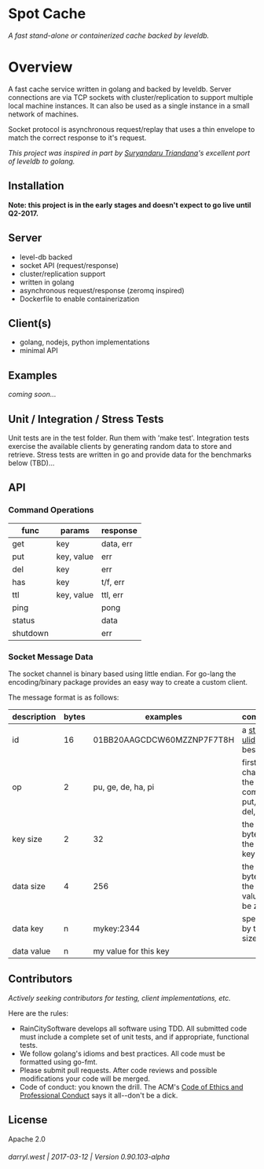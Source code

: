 # Spot Cache

_A fast stand-alone or containerized cache backed by leveldb._

# Overview

A fast cache service written in golang and backed by leveldb.  Server connections are via TCP sockets with cluster/replication to support multiple local machine instances.  It can also be used as a single instance in a small network of machines.

Socket protocol is asynchronous request/replay that uses a thin envelope to match the correct response to it's request.



_This project was inspired in part by [Suryandaru Triandana](https://github.com/syndtr/goleveldb)'s excellent port of leveldb to golang._

## Installation

**Note: this project is in the early stages and doesn't expect to go live until Q2-2017.**

## Server

* level-db backed
* socket API (request/response)
* cluster/replication support
* written in golang
* asynchronous request/response (zeromq inspired)
* Dockerfile to enable containerization


## Client(s)

* golang, nodejs, python implementations
* minimal API

## Examples

_coming soon..._

## Unit / Integration / Stress Tests

Unit tests are in the test folder.  Run them with 'make test'.  Integration tests exercise the available clients by generating random data to store and retrieve.  Stress tests are written in go and provide data for the benchmarks below (TBD)...

## API

### Command Operations

| func     | params     | response         |
|----------|------------|------------------|
| get      | key        | data, err        |
| put      | key, value | err              |
| del      | key        | err              |
| has      | key        | t/f, err         |
| ttl      | key, value | ttl, err  |
| ping     |            | pong |
| status   |            | data |
| shutdown |            | err  |


### Socket Message Data

The socket channel is binary based using little endian.  For go-lang the encoding/binary package provides an easy way to create a custom client.  

The message format is as follows:

| description | bytes | examples | comments
|-------------|------|-----|---|
| id  | 16 | 01BB20AAGCDCW60MZZNP7F7T8H | a [standard ulid](https://github.com/alizain/ulid) works best
| op  | 2  | pu, ge, de, ha, pi | first two chars from the full command, put, get, del, etc.
| key size | 2 | 32 | the size in bytes of the data key
| data size | 4 | 256 | the size in bytes of the data value (can be zero)
| data key  | n | mykey:2344 | specified by the key size
| data value | n | my value for this key | 


## Contributors

_Actively seeking contributors for testing, client implementations, etc._

Here are the rules:

* RainCitySoftware develops all software using TDD.  All submitted code must include a complete set of unit tests, and if appropriate, functional tests.
* We follow golang's idioms and best practices.  All code must be formatted using go-fmt.
* Please submit pull requests. After code reviews and possible modifications your code will be merged.
* Code of conduct: you known the drill. The ACM's [Code of Ethics and Professional Conduct](https://www.acm.org/about-acm/acm-code-of-ethics-and-professional-conduct) says it all--don't be a dick.

## License

Apache 2.0

###### darryl.west | 2017-03-12 | Version 0.90.103-alpha
